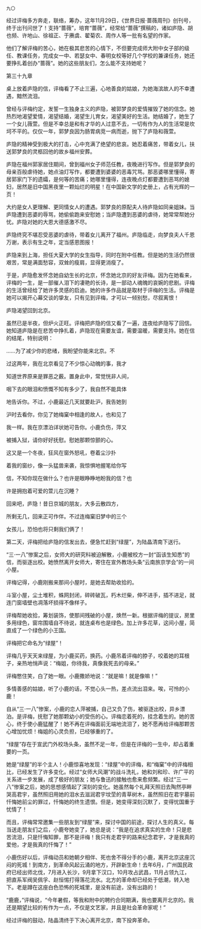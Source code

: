     九〇 

   经过评梅多方奔走，联络，筹办，这年11月29日，《世界日报·蔷薇周刊》创刊号，终于出刊问世了！支持“蔷薇”，培育“蔷薇”，经常给“蔷薇”撰稿的，诸如庐隐、胡也频、许地山、徐祖正、于赓虞、翟菊农、周作人等一批有名望的作家。

   他们了解评梅的苦心，她在极其悲苦的心情下，不但要完成师大附中女子部的级任、教课任务，完成女一中、若瑟女中、春明女校等好几个学校的兼课任务，她还要挣扎着创办“蔷薇”。她的这些朋友们，怎么能不支持她呢？

   第三十九章

   桌上放着庐隐的信，评梅看了不止三遍，心地善良的姑娘，为她海滨故人的不幸遭遇，黯然流泪。

   曾经与评梅约定，发誓一生独身主义的庐隐，被郭梦良的爱情摧毁了她的信念。她热烈地渴望爱情，渴望结婚，渴望生儿育女，渴望美好的生活。她结婚了，她生了一个女儿薇萱。但是不幸总是和有才华的人过意不去，一切有作为人的生活常是坎坷不平的。仅仅一年，郭梦良因为肠胃病竞一病而逝，抛下了庐隐和薇萱。

   庐隐的精神受到极大的打击，心中充满了绝望的悲哀。她忍着痛苦，带着女儿，扶送郭梦良的灵柩回他的故乡福州安葬。

   庐隐在福州郭家居住期间，曾到福州女子师范任教，夜晚进行写作。但是郭梦良的母亲百般虐待她，她点油灯写作，都要遭到婆婆的恶毒咒骂。那恶婆哪里懂得，寄居郭家门下的遗孀，是何等的苦痛；她哪里懂得，连夜晚点灯都要遭到恶骂的媳妇，居然是旧中国黑夜里一颗灿烂的明星！在中国新文学的史册上，占有光辉的一页！

   大约是女人更理解、更同情女人的遭遇。郭梦良的原配夫人待庐隐如同亲姐妹。当庐隐遭到恶婆的辱骂，她偷偷跑来安慰她；当庐隐遭到恶婆的虐待，她常常帮她分忧。庐隐对她的大恩大德感激不尽。

   庐隐终究不堪忍受恶婆的虐待，带着女儿离开了福州。庐隐临走，向梦良夫人千恩万谢，表示有生之年，定当感恩图报！

   庐隐来到上海，担任大夏大学的女生指导，同时在附中任教。但是她的生活仍然很艰苦，常是满面愁容，双耸的瘦肩，显得更消瘦了。

   于是，庐隐愈发怀念她自幼生长的北京，怀念她北京的好友评梅。因为在她看来，评梅的一生，是一部催人泪下的凄艳的长诗，是一部动人魂魄的哀婉的悲剧。评梅的生活曾经给了她许多灵感的启迪。她的许多作品就是取材于评梅的生活。评梅是她可以揭开心幕交谈的挚友，只有见到评梅，才可以一倾别愁，尽叙离恨！

   庐隐渴望回到北京。

   虽然已是半夜，但炉火正旺。评梅把庐隐的信又看了一遍，连夜给庐隐写了回信。她知道庐隐是在悲苦中挣扎着，庐隐现在需要友谊，需要温暖，需要支持。她在信的结尾，特别说明：

   ……为了减少你的悲绪，我盼望你能来北京。不

   过这两年，我在北京看见了不少惊心动魄的事，我才

   知道世界原来是罪恶之薮。置身此中，常觉恍非人间，

   咽下去的眼泪和愤慨不知有多少了，我自然不能具体

   地告诉你。不过，小鹿最近几天就要赴沪，我告她到

   沪时去看你，你见了她梅窠中相逢的故人，也和见了

   我一样。我在京漂泊详状她可告你。小鹿负伤，萍又

   被捕入狱，请你好好抚慰。慰她那颗惊颤的心。

   这又是一个冬夜，狂风在窗外怒吼，卷着尘沙扑

   着我的窗纱，像一头猛兽来袭，我惊惧地握笔给你写

   信，不知你现在做什么？也许是眼睁睁地盼我的信？也

   许是拥抱着可爱的萱儿在沉睡？

   回来吧，庐隐！昔日京城的朋友，大多云散四方，

   所剩无几，回来正可作伴。不过连梅窠旧梦中的三个

   女孩儿，恐怕也将只剩我们俩了！

   第二天，评梅把给庐隐的信发出去，便急忙赶到“绿屋”，为陆晶清南下送行。

   “三·一八”惨案之后，女师大的研究科被迫解散，小鹿被校方一封“函该生知悉”的信，而驱逐出校。她愤然离开女师大，寄住在宣外教场头条“云南旅京学会”的一间小屋。

   评梅记得，小鹿刚搬来那间小屋时，是她去帮助收拾的。

   斗室小屋，尘土堆积，蛛网封闭，碎砖破瓦，朽木烂柴，伸不进手，插不进足，就连门窗墙壁也凋落坏损得不像样子。

   评梅帮她收拾，筹划装饰，使那间残破的小屋，焕然一新。根据评梅的提议，房里多用绿色，窗帘围墙自不待说，就连桌布也是绿色。加上许多花草，这间小屋，简直成了一个绿色的小王国。

   评梅把它命名为“绿屋”！

   评梅几乎天天来绿屋，为小鹿买药，换药。小鹿吊着评梅的脖子，咬着她的耳根子，亲热地悄声说：“梅姐，你待我，真像我死去的母亲。”

   评梅憋住笑，白了她一眼。小鹿撒娇地说：“就是嘛！就是像嘛！”

   多情善感的姑娘，听了小鹿的话，不觉心头一热，差点流出泪来。唉，可怜的小鹿！

   自从“三·一八”惨案，小鹿的恋人萍被捕，自己又负了伤，被驱逐出校，异乡漂泊。是评梅，抚慰了她那颗幼小的受伤的心。评梅恋着死的，挂念着生的。她的苦心，终于使小鹿猛醒了！她不再在评梅面前无端地流泪了，她不愿再给评梅那颗苦心增加忧烦！梅姐的心灵负担，已经够重的了。

   “绿屋”存在于宣武门外校场头条，虽然不足一年，但是在评梅的一生中，却占着重要的一页。

   她是“绿屋”的半个主人！小鹿惊喜地发现：“绿屋”中的评梅，和“梅窠”中的评梅相比，已经发生了许多变化。经过“女师大风潮”的战斗洗礼，她和刘和珍、许广平的关系进一步发展，成了极好的朋友；她与鲁迅的接触也愈来愈频繁。经过“三·一八”惨案之后，她的思想感情起了深刻的变化。她虽然每个礼拜天照旧去陶然亭畔哭高君宇，虽然照旧用她的泪水去滋润君宇坟茔的青草树木，虽然照旧在君宇墓前忏悔她前尘的罪过，忏悔她的终生遗恨。但是，她变得深刻沉默了，变得忧国重于忧情了！

   而且，评梅常常邀集一些朋友到“绿屋”来，探讨中国的前途，探讨人生的真义。每当送走朋友们之后，小鹿夸她变了，她总是说：“我是在追求真实的生命！只是悲苦流泪，只是忏悔知罪，那不是评梅！我只有走君宇的路来纪念君宇，才是我真的爱他，才是我真的忏悔了！”

   小鹿伤好以后，评梅动员和她朝夕相伴、死也舍不得分手的小鹿，离开北京这座沉闷的死城！到南方，到革命风起云涌的地方，开辟新生命！去年6月，广州国民政府已经出师北伐，7月进入长沙，9月拿下汉口，10月攻占武昌，11月占领九江，把直系军阀吴佩孚、赵恒惕打得落花流水。北方的革命却已经处于低潮，转入地下。老是蹲在这座白色恐怖的死城里，是没有前途，没有出路的！

   “鹿鹿，”评梅说，“今年暑假，等我和附中的聘约合同期满，我也要离开北京的。我还是期望比较的有作为一点，不仅是文艺家，并且是社会革命家呢！”

   经过评梅的鼓动，陆晶清终于下决心离开北京，南下投奔革命。

